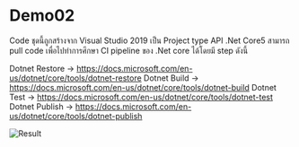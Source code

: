 # Demo02
Code ชุดนี้ถูกสร้างจาก Visual Studio 2019 เป็น Project type API .Net Core5 สามารถ pull code เพื่อไปทำการศึกษา CI pipeline ของ .Net core ได้โดยมี step ดังนี้

Dotnet Restore -> https://docs.microsoft.com/en-us/dotnet/core/tools/dotnet-restore
Dotnet Build -> https://docs.microsoft.com/en-us/dotnet/core/tools/dotnet-build
Dotnet Test -> https://docs.microsoft.com/en-us/dotnet/core/tools/dotnet-test
Dotnet Publish -> https://docs.microsoft.com/en-us/dotnet/core/tools/dotnet-publish

![Result](https://user-images.githubusercontent.com/82997996/162129083-46cfa4e7-b82f-4900-86fd-11b82648cd2a.JPG)
